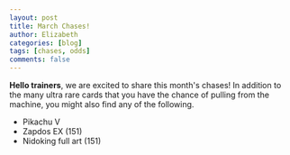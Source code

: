 ```yaml
---
layout: post
title: March Chases!
author: Elizabeth
categories: [blog]
tags: [chases, odds]
comments: false
---
```


**Hello trainers**, we are excited to share this month's chases! In addition to the many ultra rare cards that you have the chance of pulling from the machine, you might also find any of the following.


- Pikachu V
- Zapdos EX (151)
- Nidoking full art (151)
